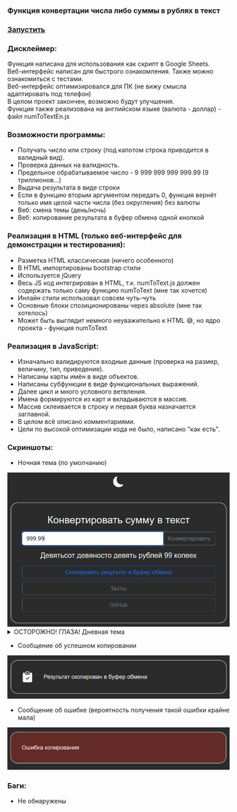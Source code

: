 <h3>Функция конвертации числа либо суммы в рублях в текст</h3>
<h3><a href="https://igoromashov.github.io/numToText/">Запустить</a></h3>

<h3>Дисклеймер:</h3>
  Функция написана для использования как скрипт в Google Sheets.<br>
  Веб-интерфейс написан для быстрого ознакомления. Также можно ознакомиться с тестами.<br>
  Веб-интерфейс оптимизировался для ПК (не вижу смысла адаптировать под телефон)<br>
  В целом проект закончен, возможно будут улучшения.<br>
  Функция также реализована на английском языке (валюта - доллар) - файл numToTextEn.js<br>
  
<h3>Возможности программы:</h3>
<ul>
  <li>Получать число или строку (под капотом строка приводится в валидный вид).</li>
  <li>Проверка данных на валидность.</li>
  <li>Предельное обрабатываемое число - 9 999 999 999 999.99 (9 триллионов...)</li>
  <li>Выдача результата в виде строки</li>
  <li>Если в функцию вторым аргументом передать 0, функция вернёт только имя целой части числа (без округления) без валюты</li>
  <li>Веб: смена темы (день/ночь)</li>
  <li>Веб: копирование результата в буфер обмена одной кнопкой</li>
</ul>
  
<h3>Реализация в HTML (только веб-интерфейс для демонстрации и тестирования):</h3>
<ul>
  <li>Разметка HTML классическая (ничего особенного)</li>
  <li>В HTML импортированы bootstrap стили</li>
  <li>Используется jQuery</li>
  <li>Весь JS код интегрирован в HTML, т.к. numToText.js должен содержать только саму функцию numToText (мне так хочется)</li>
  <li>Инлайн стили использовал совсем чуть-чуть</li>
  <li>Основные блоки спозиционированы через absolute (мне так хотелось)</li>
  <li>Может быть выглядит немного неуважительно к HTML 😅, но ядро проекта - функция numToText</li>
</ul>

<h3>Реализация в JavaScript:</h3>
<ul>
  <li>Изначально валидируются входные данные (проверка на размер, величину, тип, приведение).</li>
  <li>Написаны карты имён в виде объектов.</li>
  <li>Написаны субфункции в виде функциональных выражений.</li>
  <li>Далее цикл и много условного ветвления.</li>
  <li>Имена формируются из карт и вкладываются в массив.</li>
  <li>Массив склеивается в строку и первая буква назначается заглавной.</li>
  <li>В целом всё описано комментариями.</li>
  <li>Цели по высокой оптимизации кода не было, написано "как есть".</li>
</ul>
  
  <h3>Скриншоты:</h3>
<ul>
  <li>Ночная тема (по умолчанию)</li>
</ul>
  <img src="./screenshots/01.png" style="width: 615px, height: 320px, margin: auto" href="#" />  
<details>
<summary>ОСТОРОЖНО! ГЛАЗА! Дневная тема</summary>

[![Дневная тема][1]][1]

[1]: ./screenshots/02.png

</details>
<ul>
  <li>Сообщение об успешном копировании</li>
</ul>
  <img src="./screenshots/03.png" style="width: 615px, height: 320px, margin: auto" href="#" />
<ul>
  <li>Сообщение об ошибке (вероятность получения такой ошибки крайне мала)</li>
</ul>
  <img src="./screenshots/04.png" style="width: 615px, height: 320px, margin: auto" href="#" />
  
<h3>Баги:</h3>
<ul>
  <li>Не обнаружены</li>
</ul>
